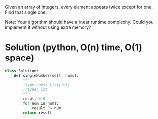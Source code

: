 Given an array of integers, every element appears twice except for one. Find that single one.

Note:
Your algorithm should have a linear runtime complexity. Could you implement it without using extra memory?

# Solution (python, O(n) time, O(1) space)
```python
class Solution:
    def singleNumber(self, nums):
        """
        :type nums: List[int]
        :rtype: int
        """
        result = 0
        for num in nums:
            result ^= num
        return result
```
